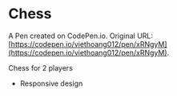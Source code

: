 # Chess

A Pen created on CodePen.io. Original URL: [https://codepen.io/viethoang012/pen/xRNgyM](https://codepen.io/viethoang012/pen/xRNgyM).

Chess for 2 players
+ Responsive design